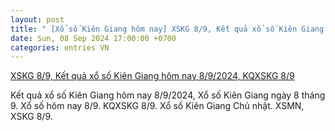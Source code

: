 ```yaml
---
layout: post
title: " [Xổ số Kiên Giang hôm nay] XSKG 8/9, Kết quả xổ số Kiên Giang hôm nay 8/9/2024, KQXSKG 8/9"
date: Sun, 08 Sep 2024 17:00:00 +0700
categories: entries VN
---
```

[XSKG 8/9, Kết quả xổ số Kiên Giang hôm nay 8/9/2024, KQXSKG 8/9](https://congthuong.vn/xskg-89-ket-qua-xo-so-kien-giang-hom-nay-892024-kqxskg-chu-nhat-ngay-8-thang-9-344063.html)

Kết quả xổ số Kiên Giang hôm nay 8/9/2024, Xổ số Kiên Giang ngày 8 tháng 9. Xổ số hôm nay 8/9. KQXSKG 8/9. Xổ số Kiên Giang Chủ nhật. XSMN, XSKG 8/9.

